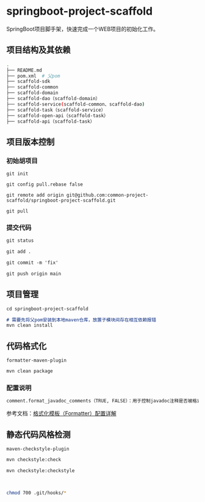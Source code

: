# springboot-project-scaffold

SpringBoot项目脚手架，快速完成一个WEB项目的初始化工作。

## 项目结构及其依赖

```bash
.
├── README.md
├── pom.xml  # 父pom
├── scaffold-sdk
├── scaffold-common
├── scaffold-domain
├── scaffold-dao（scaffold-domain）
├── scaffold-service(scaffold-common、scaffold-dao)
├── scaffold-task（scaffold-service）
├── scaffold-open-api（scaffold-task）
├── scaffold-api（scaffold-task）

```

## 项目版本控制

### 初始胡项目

```
git init 

git config pull.rebase false

git remote add origin git@github.com:common-project-scaffold/springboot-project-scaffold.git

git pull
```

### 提交代码
```markdown
git status 

git add .

git commit -m 'fix'

git push origin main
```


## 项目管理


```markdown
cd springboot-project-scaffold

# 需要先将父pom安装到本地maven仓库，放置子模块间存在相互依赖报错
mvn clean install
```

## 代码格式化

`formatter-maven-plugin`

```bash
mvn clean package
```

### 配置说明
```bash
comment.format_javadoc_comments（TRUE, FALSE）：用于控制javadoc注释是否被格式化，默认为TRUE；
```
参考文档：[格式化模板（Formatter）配置详解](https://blog.csdn.net/u010904188/article/details/81204738)


## 静态代码风格检测

`maven-checkstyle-plugin`


```bash
mvn checkstyle:check

mvn checkstyle:checkstyle
```


## 

```bash

chmod 700 .git/hooks/*

```
